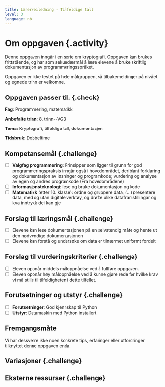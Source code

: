```yaml
---
title: Lærerveiledning - Tilfeldige tall
level: 3
language: nb
---
```


# Om oppgaven {.activity}

Denne oppgaven inngår i en serie om kryptografi. Oppgaven kan brukes
frittstående, og har som sekundærmål å lære elevene å bruke skriftlig
dokumentasjon av programmeringsspråket.

Oppgaven er ikke testet på hele målgruppen, så tilbakemeldinger på nivået
og egnede trinn er velkomne.

## Oppgaven passer til: {.check}

__Fag__: Programmering, matematikk

__Anbefalte trinn__: 8. trinn--VG3

__Tema__: Kryptografi, tilfeldige tall, dokumentasjon

__Tidsbruk__: Dobbeltime

## Kompetansemål {.challenge}

- [ ] __Valgfag programmering__: Prinsipper som ligger til grunn for
      god programmeringspraksis inngår også i hovedområdet, deriblant
      forklaring og dokumentasjon av løsninger og programkode; vurdering
      og analyse av egen og andres programkode (Fra hovedområdene)
- [ ] __Informasjonsteknologi__: lese og bruke dokumentasjon og kode
- [ ] __Matematikk__ (etter 10. klasse): ordne og gruppere data, (...)
      presentere data, med og utan digitale verktøy, og drøfte ulike
      dataframstillingar og kva inntrykk dei kan gje

## Forslag til læringsmål {.challenge}

- [ ] Elevene kan lese dokumentasjonen på en selvstendig måte og hente
      ut den nødvendige dokumentasjonen
- [ ] Elevene kan forstå og undersøke om data er tilnærmet uniformt
      fordelt

## Forslag til vurderingskriterier {.challenge}

- [ ] Eleven oppnår middels måloppnåelse ved å fullføre oppgaven.
- [ ] Eleven oppnår høy måloppnåelse ved å kunne gjøre rede for hvilke
      krav vi må stille til tilfeldigheten i dette tilfellet.

## Forutsetninger og utstyr {.challenge}

- [ ]  __Forutsetninger__: God kjennskap til Python
- [ ]  __Utstyr__: Datamaskin med Python installert

## Fremgangsmåte

Vi har dessverre ikke noen konkrete tips, erfaringer eller utfordringer
tilknyttet denne oppgaven enda.

## Variasjoner {.challenge}

## Eksterne ressurser {.challenge}
